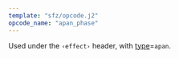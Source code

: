 ```yaml
---
template: "sfz/opcode.j2"
opcode_name: "apan_phase"
---
```

Used under the `‹effect›` header, with [type]=`apan`.


[type]: type.md#apan
